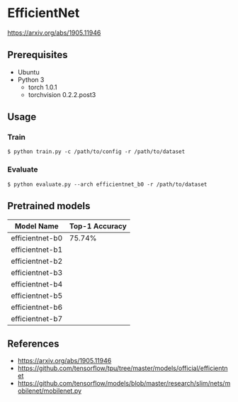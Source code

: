 # EfficientNet

https://arxiv.org/abs/1905.11946

## Prerequisites

- Ubuntu
- Python 3
  - torch 1.0.1
  - torchvision 0.2.2.post3

## Usage

### Train

```shell
$ python train.py -c /path/to/config -r /path/to/dataset
```

### Evaluate

```shell
$ python evaluate.py --arch efficientnet_b0 -r /path/to/dataset
```

## Pretrained models

| Model Name | Top-1 Accuracy |
| ------ | ------ |
| efficientnet-b0 | 75.74% |
| efficientnet-b1 |  |
| efficientnet-b2 |  |
| efficientnet-b3 |  |
| efficientnet-b4 |  |
| efficientnet-b5 |  |
| efficientnet-b6 |  |
| efficientnet-b7 |  |

## References

- https://arxiv.org/abs/1905.11946
- https://github.com/tensorflow/tpu/tree/master/models/official/efficientnet
- https://github.com/tensorflow/models/blob/master/research/slim/nets/mobilenet/mobilenet.py
